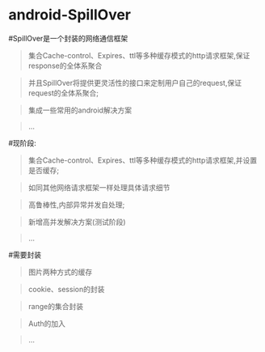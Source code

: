 android-SpillOver
=================

#SpillOver是一个封装的网络通信框架

>集合Cache-control、Expires、ttl等多种缓存模式的http请求框架,保证response的全体系聚合

>并且SpillOver将提供更灵活性的接口来定制用户自己的request,保证request的全体系聚合;

>集成一些常用的android解决方案

>...


#现阶段:

>集合Cache-control、Expires、ttl等多种缓存模式的http请求框架,并设置是否缓存;

>如同其他网络请求框架一样处理具体请求细节

>高鲁棒性,内部异常并发自处理;

>新增高并发解决方案(测试阶段)

>...

#需要封装

>图片两种方式的缓存

>cookie、session的封装

>range的集合封装

>Auth的加入

>...
